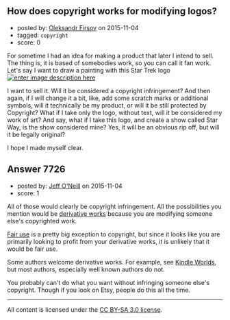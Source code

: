 ## How does copyright works for modifying logos?

- posted by: [Oleksandr Firsov](https://stackexchange.com/users/3495819/oleksandr-firsov) on 2015-11-04
- tagged: `copyright`
- score: 0

For sometime I had an idea for making a product that later I intend to sell. The thing is, it is based of somebodies work, so you can call it fan work. Let's say I want to draw a painting with this Star Trek logo [![enter image description here][1]][1]

I want to sell it. Will it be considered a copyright infringement? And then again, if I will change it a bit, like, add some scratch marks or additional symbols, will it technically be my product, or will it be still protected by Copyright? What if I take only the logo, without text, will it be considered my work of art? And say, what if I take this logo, and create a show called Star Way, is the show considered mine? Yes, it will be an obvious rip off, but will it be legally original?

I hope I made myself clear. 


  [1]: http://i.stack.imgur.com/nYuAs.jpg


## Answer 7726

- posted by: [Jeff O'Neill](https://stackexchange.com/users/46273/jeff-o-neill) on 2015-11-04
- score: 1

<p>All of those would clearly be copyright infringement.  All the possibilities you mention would be <a href="https://en.wikipedia.org/wiki/Derivative_work" rel="nofollow">derivative works</a> because you are modifying someone else's copyrighted work.</p>

<p><a href="https://en.wikipedia.org/wiki/Fair_use" rel="nofollow">Fair use</a> is a pretty big exception to copyright, but since it looks like you are primarily looking to profit from your derivative works, it is unlikely that it would be fair use.</p>

<p>Some authors welcome derivative works.  For example, see <a href="https://kindleworlds.amazon.com/" rel="nofollow">Kindle Worlds</a>, but most authors, especially well known authors do not.</p>

<p>You probably can't do what you want without infringing someone else's copyright.  Though if you look on Etsy, people do this all the time.</p>




---

All content is licensed under the [CC BY-SA 3.0 license](https://creativecommons.org/licenses/by-sa/3.0/).
